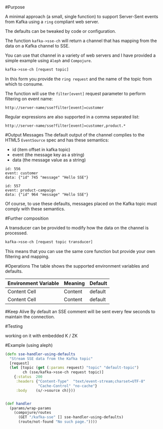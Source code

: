 #Purpose

A minimal approach (a small, single function) to support Server-Sent events from Kafka using a `ring` compliant web server.

The defaults can be tweaked by code or configuration.

The function `kafka->sse-ch` will return a channel that has mapping from the data on a Kafka channel to SSE.

You can use that channel in a variety of web servers and I have provided a simple example using `Aleph` and `Compojure`.

```clojure
kafka->sse-ch [request topic]
```

In this form you provide the `ring request` and the name of the topic from which to consume.

The function will use the `filter[event]` request parameter to perform filtering on event name:

```
http://server-name/sse?filter[event]=customer
```

Regular expressions are also supported in a comma separated list:

```
http://server-name/sse?filter[event]=customer,product.*
```

#Output Messages
The default output of the channel complies to the HTML5 `EventSource` spec and has these semantics:

- id (item offset in kafka topic)
- event (the message key as a string)
- data (the message value as a string)

```
id: 556
event: customer
data: {"id" 745 "message" "Hello SSE"}

id: 557
event: product-campaign
data: {"id" 964 "message" "Hello SSE"}
```

Of course, to use these defaults, messages placed on the Kafka topic must comply with these semantics.

#Further composition

A transducer can be provided to modify how the data on the channel is processed.

```clojure
kafka->sse-ch [request topic transducer]
```

This means that you can use the same core function but provide your own filtering and mapping.


#Operations
The table shows the supported environment variables and defaults.

| Environment Variable | Meaning | Default |
| ---------------------| ------- | --------|
| Content Cell         | Content | default |
| Content Cell         | Content | default |

#Keep Alive
By default an SSE comment will be sent every few seconds to maintain the connection.


#Testing

working on it with embedded K / ZK

#Example (using aleph)

```clojure
(defn sse-handler-using-defaults
  "Stream SSE data from the Kafka topic"
  [request]
  (let [topic (get (:params request) "topic" "default-topic")
        ch (sse/kafka->sse-ch request topic)]
    {:status  200
     :headers {"Content-Type"  "text/event-stream;charset=UTF-8"
               "Cache-Control" "no-cache"}
     :body    (s/->source ch)}))


(def handler
  (params/wrap-params
    (compojure/routes
      (GET "/kafka-sse" [] sse-handler-using-defaults)
      (route/not-found "No such page."))))
```



